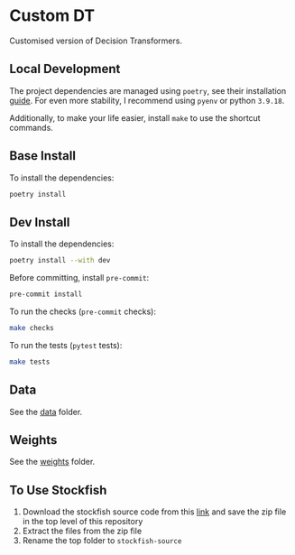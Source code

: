 # Custom DT

Customised version of Decision Transformers.

## Local Development


The project dependencies are managed using `poetry`, see their installation [guide](https://python-poetry.org/docs/). For even more stability, I recommend using `pyenv` or python `3.9.18`.

Additionally, to make your life easier, install `make` to use the shortcut commands.

## Base Install

To install the dependencies:

```bash
poetry install
```

## Dev Install

To install the dependencies:

```bash
poetry install --with dev
```

Before committing, install `pre-commit`:

```bash
pre-commit install
```

To run the checks (`pre-commit` checks):

```bash
make checks
```

To run the tests (`pytest` tests):

```bash
make tests
```

## Data

See the [data](./data/) folder.

## Weights

See the [weights](./weights/) folder.

## To Use Stockfish
1. Download the stockfish source code from this [link](https://stockfishchess.org/download/) and save the zip file in the top level of this repository
2. Extract the files from the zip file
3. Rename the top folder to `stockfish-source`
